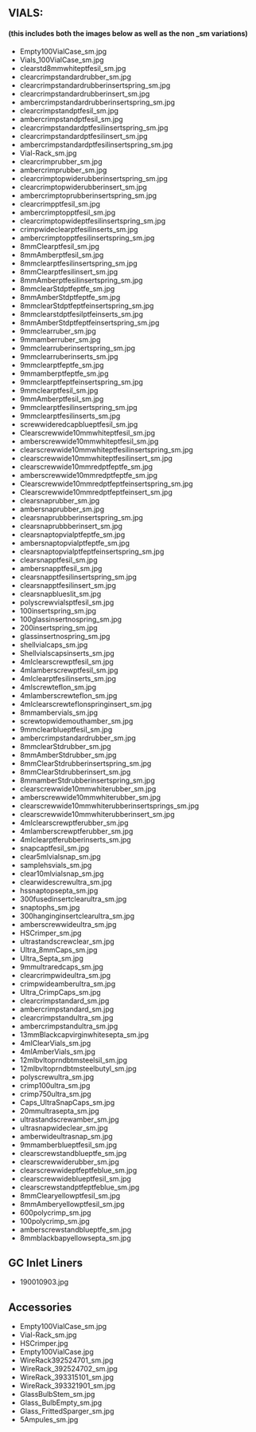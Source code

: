 ## VIALS:
#### (this includes both the images below as well as the non \_sm variations)
- Empty100VialCase_sm.jpg
- Vials_100VialCase_sm.jpg
- clearstd8mmwhiteptfesil_sm.jpg
- clearcrimpstandardrubber_sm.jpg
- clearcrimpstandardrubberinsertspring_sm.jpg
- clearcrimpstandardrubberinsert_sm.jpg
- ambercrimpstandardrubberinsertspring_sm.jpg
- clearcrimpstandptfesil_sm.jpg
- ambercrimpstandptfesil_sm.jpg
- clearcrimpstandardptfesilinsertspring_sm.jpg
- clearcrimpstandardptfesilinsert_sm.jpg
- ambercrimpstandardptfesilinsertspring_sm.jpg
- Vial-Rack_sm.jpg
- clearcrimprubber_sm.jpg
- ambercrimprubber_sm.jpg
- clearcrimptopwiderubberinsertspring_sm.jpg
- clearcrimptopwiderubberinsert_sm.jpg
- ambercrimptoprubberinsertspring_sm.jpg
- clearcrimpptfesil_sm.jpg
- ambercrimptopptfesil_sm.jpg
- clearcrimptopwideptfesilinsertspring_sm.jpg
- crimpwideclearptfesilinserts_sm.jpg
- ambercrimptopptfesilinsertspring_sm.jpg
- 8mmClearptfesil_sm.jpg
- 8mmAmberptfesil_sm.jpg
- 8mmclearptfesilinsertspring_sm.jpg
- 8mmClearptfesilinsert_sm.jpg
- 8mmAmberptfesilinsertspring_sm.jpg
- 8mmclearStdptfeptfe_sm.jpg
- 8mmAmberStdptfeptfe_sm.jpg
- 8mmclearStdptfeptfeinsertspring_sm.jpg
- 8mmclearstdptfesilptfeinserts_sm.jpg
- 8mmAmberStdptfeptfeinsertspring_sm.jpg
- 9mmclearruber_sm.jpg
- 9mmamberruber_sm.jpg
- 9mmclearruberinsertspring_sm.jpg
- 9mmclearruberinserts_sm.jpg
- 9mmclearptfeptfe_sm.jpg
- 9mmamberptfeptfe_sm.jpg
- 9mmclearptfeptfeinsertspring_sm.jpg
- 9mmclearptfesil_sm.jpg
- 9mmAmberptfesil_sm.jpg
- 9mmclearptfesilinsertspring_sm.jpg
- 9mmclearptfesilinserts_sm.jpg
- screwwideredcapblueptfesil_sm.jpg
- Clearscrewwide10mmwhiteptfesil_sm.jpg
- amberscrewwide10mmwhiteptfesil_sm.jpg
- clearscrewwide10mmwhiteptfesilinsertspring_sm.jpg
- clearscrewwide10mmwhiteptfesilinsert_sm.jpg
- clearscrewwide10mmredptfeptfe_sm.jpg
- amberscrewwide10mmredptfeptfe_sm.jpg
- Clearscrewwide10mmredptfeptfeinsertspring_sm.jpg
- Clearscrewwide10mmredptfeptfeinsert_sm.jpg
- clearsnaprubber_sm.jpg
- ambersnaprubber_sm.jpg
- clearsnaprubbberinsertspring_sm.jpg
- clearsnaprubbberinsert_sm.jpg
- clearsnaptopvialptfeptfe_sm.jpg
- ambersnaptopvialptfeptfe_sm.jpg
- clearsnaptopvialptfeptfeinsertspring_sm.jpg
- clearsnapptfesil_sm.jpg
- ambersnapptfesil_sm.jpg
- clearsnapptfesilinsertspring_sm.jpg
- clearsnapptfesilinsert_sm.jpg
- clearsnapblueslit_sm.jpg
- polyscrewvialsptfesil_sm.jpg
- 100insertspring_sm.jpg
- 100glassinsertnospring_sm.jpg
- 200insertspring_sm.jpg
- glassinsertnospring_sm.jpg
- shellvialcaps_sm.jpg
- Shellvialscapsinserts_sm.jpg
- 4mlclearscrewptfesil_sm.jpg
- 4mlamberscrewptfesil_sm.jpg
- 4mlclearptfesilinserts_sm.jpg
- 4mlscrewteflon_sm.jpg
- 4mlamberscrewteflon_sm.jpg
- 4mlclearscrewteflonspringinsert_sm.jpg
- 8mmambervials_sm.jpg
- screwtopwidemouthamber_sm.jpg
- 9mmclearblueptfesil_sm.jpg
- ambercrimpstandardrubber_sm.jpg
- 8mmclearStdrubber_sm.jpg
- 8mmAmberStdrubber_sm.jpg
- 8mmClearStdrubberinsertspring_sm.jpg
- 8mmClearStdrubberinsert_sm.jpg
- 8mmamberStdrubberinsertspring_sm.jpg
- clearscrewwide10mmwhiterubber_sm.jpg
- amberscrewwide10mmwhiterubber_sm.jpg
- clearscrewwide10mmwhiterubberinsertsprings_sm.jpg
- clearscrewwide10mmwhiterubberinsert_sm.jpg
- 4mlclearscrewptferubber_sm.jpg
- 4mlamberscrewptferubber_sm.jpg
- 4mlclearptferubberinserts_sm.jpg
- snapcaptfesil_sm.jpg
- clear5mlvialsnap_sm.jpg
- samplehsvials_sm.jpg
- clear10mlvialsnap_sm.jpg
- clearwidescrewultra_sm.jpg
- hssnaptopsepta_sm.jpg
- 300fusedinsertclearultra_sm.jpg
- snaptophs_sm.jpg
- 300hanginginsertclearultra_sm.jpg
- amberscrewwideultra_sm.jpg
- HSCrimper_sm.jpg
- ultrastandscrewclear_sm.jpg
- Ultra_8mmCaps_sm.jpg
- Ultra_Septa_sm.jpg
- 9mmultraredcaps_sm.jpg
- clearcrimpwideultra_sm.jpg
- crimpwideamberultra_sm.jpg
- Ultra_CrimpCaps_sm.jpg
- clearcrimpstandard_sm.jpg
- ambercrimpstandard_sm.jpg
- clearcrimpstandultra_sm.jpg
- ambercrimpstandultra_sm.jpg
- 13mmBlackcapvirginwhitesepta_sm.jpg
- 4mlClearVials_sm.jpg
- 4mlAmberVials_sm.jpg
- 12mlbvltoprndbtmsteelsil_sm.jpg
- 12mlbvltoprndbtmsteelbutyl_sm.jpg
- polyscrewultra_sm.jpg
- crimp100ultra_sm.jpg
- crimp750ultra_sm.jpg
- Caps_UltraSnapCaps_sm.jpg
- 20mmultrasepta_sm.jpg
- ultrastandscrewamber_sm.jpg
- ultrasnapwideclear_sm.jpg
- amberwideultrasnap_sm.jpg
- 9mmamberblueptfesil_sm.jpg
- clearscrewstandblueptfe_sm.jpg
- clearscrewwiderubber_sm.jpg
- clearscrewwideptfeptfeblue_sm.jpg
- clearscrewwideblueptfesil_sm.jpg
- clearscrewstandptfeptfeblue_sm.jpg
- 8mmClearyellowptfesil_sm.jpg
- 8mmAmberyellowptfesil_sm.jpg
- 600polycrimp_sm.jpg
- 100polycrimp_sm.jpg
- amberscrewstandblueptfe_sm.jpg
- 8mmblackbapyellowsepta_sm.jpg

## GC Inlet Liners
- 190010903.jpg


## Accessories
- Empty100VialCase_sm.jpg
- Vial-Rack_sm.jpg
- HSCrimper.jpg
- Empty100VialCase.jpg
- WireRack392524701_sm.jpg
- WireRack_392524702_sm.jpg
- WireRack_393315101_sm.jpg
- WireRack_393321901_sm.jpg
- GlassBulbStem_sm.jpg
- Glass_BulbEmpty_sm.jpg
- Glass_FrittedSparger_sm.jpg
- 5Ampules_sm.jpg
